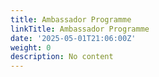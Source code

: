 ```yaml
---
title: Ambassador Programme
linkTitle: Ambassador Programme
date: '2025-05-01T21:06:00Z'
weight: 0
description: No content
---
```



